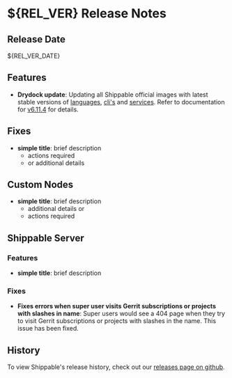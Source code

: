# ${REL_VER} Release Notes

## Release Date

${REL_VER_DATE}

## Features

 - **Drydock update**: Updating all Shippable official images with latest stable versions of [languages](http://docs.shippable.com/platform/runtime/machine-image/language-versions/), [cli's](http://docs.shippable.com/platform/runtime/machine-image/cli-versions/) and [services](http://docs.shippable.com/platform/runtime/machine-image/services-versions/). Refer to documentation
  for [v6.11.4](http://docs.shippable.com/platform/runtime/machine-image/ami-v6114/) for details.
## Fixes

- **simple title**: brief description
  - actions required
  - or additional details

## Custom Nodes

- **simple title**: brief description
  - additional details or
  - actions required

## Shippable Server

### Features

- **simple title**: brief description

### Fixes

- **Fixes errors when super user visits Gerrit subscriptions or projects with slashes in name**: Super users would see a 404 page when they try to visit Gerrit subscriptions or projects with slashes in the name. This issue has been fixed.

## History

To view Shippable's release history, check out our [releases page on github](https://github.com/Shippable/admiral/releases).
